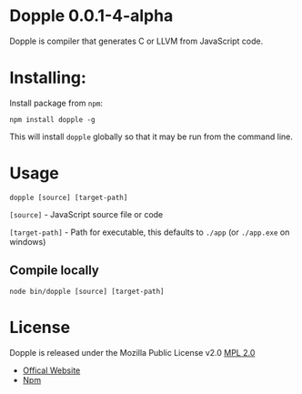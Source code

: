 # Dopple 0.0.1-4-alpha

Dopple is compiler that generates C or LLVM from JavaScript code.

# Installing:

Install package from `npm`:

	npm install dopple -g

This will install `dopple` globally so that it may be run from the command line.

# Usage 

	dopple [source] [target-path]

`[source]` - JavaScript source file or code

`[target-path]` - Path for executable, this defaults to `./app` (or `./app.exe` on windows)

## Compile locally

	node bin/dopple [source] [target-path]
	
# License

Dopple is released under the Mozilla Public License v2.0 [MPL 2.0](https://www.mozilla.org/MPL/2.0/) 
	
* [Offical Website](http://infinite-games.com/)
* [Npm](https://www.npmjs.org/package/dopple)
